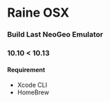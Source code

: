 # Raine OSX
### Build Last NeoGeo Emulator
### 10.10 < 10.13



#### Requirement

- Xcode CLI
- HomeBrew
